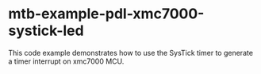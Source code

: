 # mtb-example-pdl-xmc7000-systick-led
This code example demonstrates how to use the SysTick timer to generate a timer interrupt on xmc7000 MCU.
